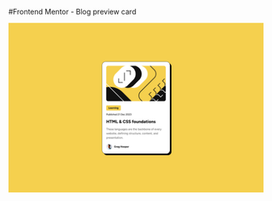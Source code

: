 #Frontend Mentor - Blog preview card

![Design preview for the Blog preview car daccordion coding challenge](./design/Desktop.jpg)
